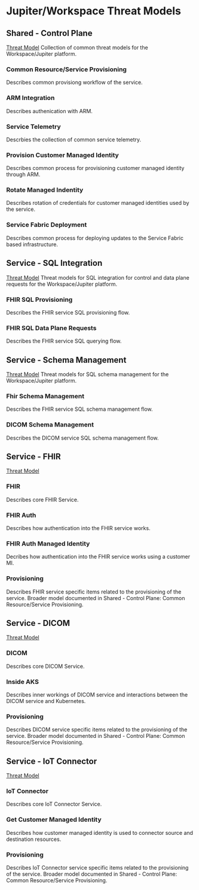 # Jupiter/Workspace Threat Models

## Shared - Control Plane
[Threat Model](Shared-Control-Plane.tm7) Collection of common threat models for the Workspace/Jupiter platform.

### Common Resource/Service Provisioning
Describes common provisiong workflow of the service.

### ARM Integration
Describes authenication with ARM.

### Service Telemetry
Descrbies the collection of common service telemetry.

### Provision Customer Managed Identity
Describes common process for provisioning customer managed identity through ARM.

### Rotate Managed Indentity
Describes rotation of credentials for customer managed identities used by the service.

### Service Fabric Deployment
Describes common process for deploying updates to the Service Fabric based infrastructure.

## Service - SQL Integration
[Threat Model](SQL-Integration.tm7) Threat models for SQL integration for control and data plane requests for the Workspace/Jupiter platform.

### FHIR SQL Provisioning
Describes the FHIR service SQL provisioning flow.

### FHIR SQL Data Plane Requests
Describes the FHIR service SQL querying flow.

## Service - Schema Management
[Threat Model](Service-Schema-Management.tm7) Threat models for SQL schema management for the Workspace/Jupiter platform.

### Fhir Schema Management
Describes the FHIR service SQL schema management flow.

### DICOM Schema Management
Describes the DICOM service SQL schema management flow.

## Service - FHIR
[Threat Model](Service-FHIR.tm7)

### FHIR
Describes core FHIR Service.

### FHIR Auth
Describes how authentication into the FHIR service works.

### FHIR Auth Managed Identity
Decribes how authentication into the FHIR service works using a customer MI.

### Provisioning 
Describes FHIR service specific items related to the provisioning of the service.  Broader model documented in Shared - Control Plane: Common Resource/Service Provisioning.

## Service - DICOM
[Threat Model](Service-DICOM.tm7)

### DICOM
Describes core DICOM Service.

### Inside AKS
Describes inner workings of DICOM service and interactions between the DICOM service and Kubernetes.

### Provisioning
Describes DICOM service specific items related to the provisioning of the service.  Broader model documented in Shared - Control Plane: Common Resource/Service Provisioning.

## Service - IoT Connector
[Threat Model](Service-IotConnector.tm7)

### IoT Connector
Describes core IoT Connector Service.

### Get Customer Managed Identity
Describes how customer managed identity is used to connector source and destination resources.

### Provisioning
Describes IoT Connector service specific items related to the provisioning of the service.  Broader model documented in Shared - Control Plane: Common Resource/Service Provisioning.
